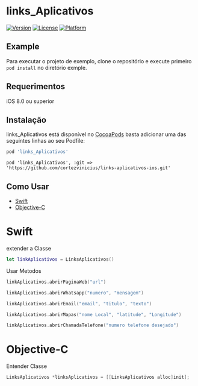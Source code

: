 # links_Aplicativos

[![Version](https://img.shields.io/cocoapods/v/links_Aplicativos.svg?style=flat)](https://cocoapods.org/pods/links_Aplicativos)
[![License](https://img.shields.io/cocoapods/l/links_Aplicativos.svg?style=flat)](https://cocoapods.org/pods/links_Aplicativos)
[![Platform](https://img.shields.io/cocoapods/p/links_Aplicativos.svg?style=flat)](https://cocoapods.org/pods/links_Aplicativos)

## Example

Para executar o projeto de exemplo, clone o repositório e execute primeiro `pod install` no diretório exmple.

## Requerimentos

iOS 8.0 ou superior

## Instalação
links_Aplicativos está disponível no [CocoaPods](https://cocoapods.org) basta adicionar uma das seguintes linhas ao seu Podfile:

```ruby
pod 'links_Aplicativos'
```
````
pod 'links_Aplicativos', :git => 'https://github.com/cortezvinicius/links-aplicativos-ios.git'
````

## Como Usar


  * [Swift](#swift)
  * [Objective-C](#Objective-C)


# Swift


extender a Classe
````Swift
let linkAplicativos = LinksAplicativos()
````
Usar Metodos
````Swift
linkAplicativos.abrirPaginaWeb("url")
````

````Swift
linkAplicativos.abrirWhatsapp("numero", "mensagem")
````

````Swift
linkAplicativos.abrirEmail("email", "titulo", "texto")
````

````Swift
linkAplicativos.abrirMapas("nome Local", "latitude", "Longitude")
````

````Swift
linkAplicativos.abrirChamadaTelefone("numero telefone desejado")
````
# Objective-C

Entender Classe

````Objective-C
LinksAplicativos *linksAplicativos = [[LinksAplicativos alloc]init];
````
